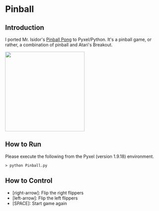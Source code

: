 # Pinball

## Introduction

I ported Mr. Isidor's [Pinball Pong](https://www.lexaloffle.com/bbs/?tid=28488) to Pyxel/Python. 
It's a pinball game, or rather, a combination of pinball and Atari's Breakout. 

<img src="https://github.com/jay-kumogata/RetroGames/blob/main/pyxel/pinball/screenshots/Pinball03.gif" width="256"> 

## How to Run

Please execute the following from the Pyxel (version 1.9.18) environment.

	> python Pinball.py
	
## How to Control

- [right-arrow]: Flip the right flippers
- [left-arrow]: Flip the left flippers
- [SPACE]: Start game again
